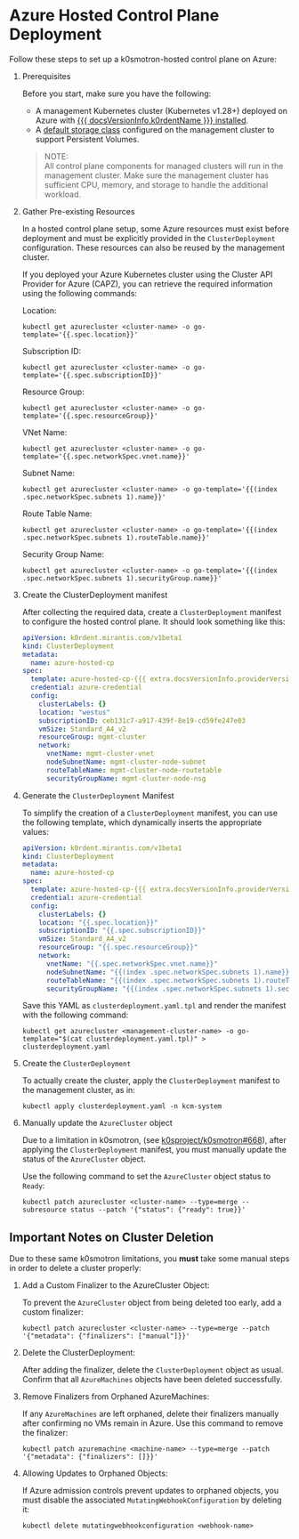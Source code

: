 # Azure Hosted Control Plane Deployment

Follow these steps to set up a k0smotron-hosted control plane on Azure:

1. Prerequisites

    Before you start, make sure you have the following:

    - A management Kubernetes cluster (Kubernetes v1.28+) deployed on Azure with [{{{ docsVersionInfo.k0rdentName }}} installed](../installation/install-k0rdent.md).
    - A [default storage class](https://kubernetes.io/docs/tasks/administer-cluster/change-default-storage-class/) configured 
      on the management cluster to support Persistent Volumes.

    > NOTE:  
    > All control plane components for managed clusters will run in the management cluster. Make sure the management cluster 
      has sufficient CPU, memory, and storage to handle the additional workload.

2.  Gather Pre-existing Resources

    In a hosted control plane setup, some Azure resources must exist before deployment and must be explicitly 
    provided in the `ClusterDeployment` configuration. These resources can also be reused by the management cluster.

    If you deployed your Azure Kubernetes cluster using the Cluster API Provider for Azure (CAPZ), you can retrieve 
    the required information using the following commands:

    Location:
    ```shell
    kubectl get azurecluster <cluster-name> -o go-template='{{.spec.location}}'
    ```

    Subscription ID:
    ```shell
    kubectl get azurecluster <cluster-name> -o go-template='{{.spec.subscriptionID}}'
    ```

    Resource Group:
    ```shell
    kubectl get azurecluster <cluster-name> -o go-template='{{.spec.resourceGroup}}'
    ```

    VNet Name:
    ```shell
    kubectl get azurecluster <cluster-name> -o go-template='{{.spec.networkSpec.vnet.name}}'
    ```

    Subnet Name:
    ```shell
    kubectl get azurecluster <cluster-name> -o go-template='{{(index .spec.networkSpec.subnets 1).name}}'
    ```

    Route Table Name:
    ```shell
    kubectl get azurecluster <cluster-name> -o go-template='{{(index .spec.networkSpec.subnets 1).routeTable.name}}'
    ```

    Security Group Name:
    ```shell
    kubectl get azurecluster <cluster-name> -o go-template='{{(index .spec.networkSpec.subnets 1).securityGroup.name}}'
    ```

3. Create the ClusterDeployment manifest

    After collecting the required data, create a `ClusterDeployment` manifest to configure the hosted control plane. It should
    look something like this:

    ```yaml
    apiVersion: k0rdent.mirantis.com/v1beta1
    kind: ClusterDeployment
    metadata:
      name: azure-hosted-cp
    spec:
      template: azure-hosted-cp-{{{ extra.docsVersionInfo.providerVersions.dashVersions.azureHostedCpCluster }}}
      credential: azure-credential
      config:
        clusterLabels: {}
        location: "westus"
        subscriptionID: ceb131c7-a917-439f-8e19-cd59fe247e03
        vmSize: Standard_A4_v2
        resourceGroup: mgmt-cluster
        network:
          vnetName: mgmt-cluster-vnet
          nodeSubnetName: mgmt-cluster-node-subnet
          routeTableName: mgmt-cluster-node-routetable
          securityGroupName: mgmt-cluster-node-nsg
    ```

4. Generate the `ClusterDeployment` Manifest

    To simplify the creation of a `ClusterDeployment` manifest, you can use the following template, which dynamically inserts 
    the appropriate values:

    ```yaml
    apiVersion: k0rdent.mirantis.com/v1beta1
    kind: ClusterDeployment
    metadata:
      name: azure-hosted-cp
    spec:
      template: azure-hosted-cp-{{{ extra.docsVersionInfo.providerVersions.dashVersions.azureHostedCpCluster }}}
      credential: azure-credential
      config:
        clusterLabels: {}
        location: "{{.spec.location}}"
        subscriptionID: "{{.spec.subscriptionID}}"
        vmSize: Standard_A4_v2
        resourceGroup: "{{.spec.resourceGroup}}"
        network:
          vnetName: "{{.spec.networkSpec.vnet.name}}"
          nodeSubnetName: "{{(index .spec.networkSpec.subnets 1).name}}"
          routeTableName: "{{(index .spec.networkSpec.subnets 1).routeTable.name}}"
          securityGroupName: "{{(index .spec.networkSpec.subnets 1).securityGroup.name}}"
    ```
    Save this YAML as `clusterdeployment.yaml.tpl` and render the manifest with the following command:
    ```shell
    kubectl get azurecluster <management-cluster-name> -o go-template="$(cat clusterdeployment.yaml.tpl)" > clusterdeployment.yaml
    ```

4. Create the `ClusterDeployment`

    To actually create the cluster, apply the `ClusterDeployment` manifest to the management cluster, as in:

    ```shell
    kubectl apply clusterdeployment.yaml -n kcm-system
    ```
      
5. Manually update the `AzureCluster` object

    Due to a limitation in k0smotron, (see [k0sproject/k0smotron#668](https://github.com/k0sproject/k0smotron/issues/668)), 
    after applying the `ClusterDeployment` manifest, you must manually update the status of the `AzureCluster` object.

    Use the following command to set the `AzureCluster` object status to `Ready`:

    ```shell
    kubectl patch azurecluster <cluster-name> --type=merge --subresource status --patch '{"status": {"ready": true}}'
    ```

## Important Notes on Cluster Deletion

Due to these same k0smotron limitations, you **must** take some manual steps in order to delete a cluster properly:

1. Add a Custom Finalizer to the AzureCluster Object:

    To prevent the `AzureCluster` object from being deleted too early, add a custom finalizer:

    ```shell
    kubectl patch azurecluster <cluster-name> --type=merge --patch '{"metadata": {"finalizers": ["manual"]}}'
    ```

2. Delete the ClusterDeployment:

    After adding the finalizer, delete the `ClusterDeployment` object as usual. Confirm that all `AzureMachines` objects have been deleted successfully.

3. Remove Finalizers from Orphaned AzureMachines:

    If any `AzureMachines` are left orphaned, delete their finalizers manually after confirming no VMs remain in Azure. Use this command to remove the finalizer:

    ```shell
    kubectl patch azuremachine <machine-name> --type=merge --patch '{"metadata": {"finalizers": []}}'
    ```

4. Allowing Updates to Orphaned Objects:

    If Azure admission controls prevent updates to orphaned objects, you must disable the associated `MutatingWebhookConfiguration` by deleting it:

    ```shell
    kubectl delete mutatingwebhookconfiguration <webhook-name>
    ```
